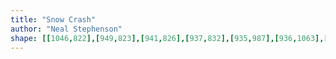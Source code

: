 ```yaml
---
title: "Snow Crash"
author: "Neal Stephenson"
shape: [[1046,822],[949,823],[941,826],[937,832],[935,987],[936,1063],[934,1088],[935,1236],[932,1325],[931,1555],[930,1570],[928,1574],[927,1635],[931,1651],[942,1658],[988,1659],[1038,1658],[1048,1656],[1054,1650],[1054,1343],[1055,1219],[1057,1177],[1056,1133],[1058,834],[1056,828],[1053,825],[1047,823]]
---
```

